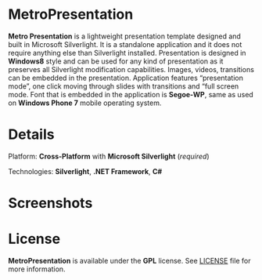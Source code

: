# MetroPresentation

**Metro Presentation** is a lightweight presentation template designed and built in Microsoft Silverlight. It is a standalone application and it does not require anything else than Silverlight installed. Presentation is designed in **Windows8** style and can be used for any kind of presentation as it preserves all Silverlight modification capabilities. Images, videos, transitions can be embedded in the presentation. Application features “presentation mode”, one click moving through slides with transitions and “full screen mode. Font that is embedded in the application is **Segoe-WP**, same as used on **Windows Phone 7** mobile operating system.

# Details

Platform: **Cross-Platform** with **Microsoft Silverlight** (*required*)

Technologies: **Silverlight**, **.NET Framework**, **C#**

# Screenshots

# License

**MetroPresentation** is available under the **GPL** license. See [LICENSE](https://github.com/arvystate/MetroPresentation/blob/master/LICENSE) file for more information.
